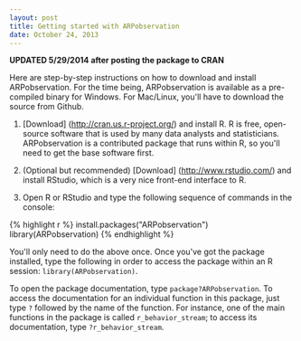 ```yaml
---
layout: post
title: Getting started with ARPobservation
date: October 24, 2013
---
```


**UPDATED 5/29/2014 after posting the package to CRAN**

Here are step-by-step instructions on how to download and install ARPobservation. For the time being, ARPobservation is available as a pre-compiled binary for Windows. For Mac/Linux, you'll have to download the source from Github. 

1. [Download] (http://cran.us.r-project.org/) and install R. R is free, open-source software that is used by many data analysts and statisticians. ARPobservation is a contributed package that runs within R, so you'll need to get the base software first.

2. (Optional but recommended) [Download] (http://www.rstudio.com/) and install RStudio, which is a very nice front-end interface to R.

3. Open R or RStudio and type the following sequence of commands in the console:

  
  {% highlight r %}
  install.packages("ARPobservation")
  library(ARPobservation)
  {% endhighlight %}

You'll only need to do the above once. Once you've got the package installed, type the following in order to access the package within an R session: `library(ARPobservation)`. 

To open the package documentation, type `package?ARPobservation`. To access the documentation for an individual function in this package, just type `?` followed by the name of the function. For instance, one of the main functions in the package is called `r_behavior_stream`; to access its documentation, type `?r_behavior_stream`.
